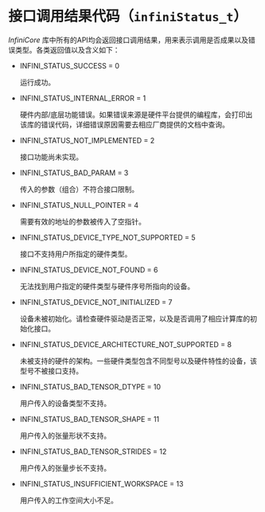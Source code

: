 # 接口调用结果代码（`infiniStatus_t`）

*InfiniCore* 库中所有的API均会返回接口调用结果，用来表示调用是否成果以及错误类型。各类返回值以及含义如下：

<a id="INFINI_STATUS_SUCCESS"></a>

- INFINI_STATUS_SUCCESS = 0

  运行成功。

<a id="INFINI_STATUS_INTERNAL_ERROR"></a>

- INFINI_STATUS_INTERNAL_ERROR = 1

  硬件内部/底层功能错误。如果错误来源是硬件平台提供的编程库，会打印出该库的错误代码，详细错误原因需要去相应厂商提供的文档中查询。

<a id="INFINI_STATUS_NOT_IMPLEMENTED"></a>

- INFINI_STATUS_NOT_IMPLEMENTED = 2

  接口功能尚未实现。

<a id="INFINI_STATUS_BAD_PARAM"></a>

- INFINI_STATUS_BAD_PARAM = 3

  传入的参数（组合）不符合接口限制。

<a id="INFINI_STATUS_NULL_POINTER"></a>

- INFINI_STATUS_NULL_POINTER = 4

  需要有效的地址的参数被传入了空指针。

<a id="INFINI_STATUS_DEVICE_TYPE_NOT_SUPPORTED"></a>

- INFINI_STATUS_DEVICE_TYPE_NOT_SUPPORTED = 5

  接口不支持用户所指定的硬件类型。  

<a id="INFINI_STATUS_DEVICE_NOT_FOUND"></a>

- INFINI_STATUS_DEVICE_NOT_FOUND = 6

  无法找到用户指定的硬件类型与硬件序号所指向的设备。  

<a id="INFINI_STATUS_DEVICE_NOT_INITIALIZED"></a>

- INFINI_STATUS_DEVICE_NOT_INITIALIZED = 7

  设备未被初始化。请检查硬件驱动是否正常，以及是否调用了相应计算库的初始化接口。  

<a id="INFINI_STATUS_DEVICE_ARCHITECTURE_NOT_SUPPORTED"></a>

- INFINI_STATUS_DEVICE_ARCHITECTURE_NOT_SUPPORTED = 8

  未被支持的硬件的架构。一些硬件类型包含不同型号以及硬件特性的设备，该型号不被接口支持。  

<a id="INFINI_STATUS_BAD_TENSOR_DTYPE"></a>

- INFINI_STATUS_BAD_TENSOR_DTYPE = 10

  用户传入的设备类型不支持。  

<a id="INFINI_STATUS_BAD_TENSOR_SHAPE"></a>

- INFINI_STATUS_BAD_TENSOR_SHAPE = 11

  用户传入的张量形状不支持。  

<a id="INFINI_STATUS_BAD_TENSOR_STRIDES"></a>

- INFINI_STATUS_BAD_TENSOR_STRIDES = 12

  用户传入的张量步长不支持。  

<a id="INFINI_STATUS_INSUFFICIENT_WORKSPACE"></a>

- INFINI_STATUS_INSUFFICIENT_WORKSPACE = 13

  用户传入的工作空间大小不足。
